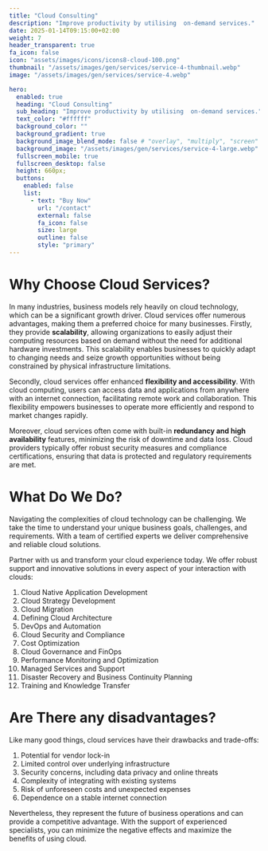 ```yaml
---
title: "Cloud Consulting"
description: "Improve productivity by utilising  on-demand services."
date: 2025-01-14T09:15:00+02:00
weight: 7
header_transparent: true
fa_icon: false
icon: "assets/images/icons/icons8-cloud-100.png"
thumbnail: "/assets/images/gen/services/service-4-thumbnail.webp"
image: "/assets/images/gen/services/service-4.webp"

hero:
  enabled: true
  heading: "Cloud Consulting"
  sub_heading: "Improve productivity by utilising  on-demand services."
  text_color: "#ffffff"
  background_color: ""
  background_gradient: true
  background_image_blend_mode: false # "overlay", "multiply", "screen"
  background_image: "/assets/images/gen/services/service-4-large.webp"
  fullscreen_mobile: true
  fullscreen_desktop: false
  height: 660px;
  buttons:
    enabled: false
    list:
      - text: "Buy Now"
        url: "/contact"
        external: false
        fa_icon: false
        size: large
        outline: false
        style: "primary"
---
```


# Why Choose Cloud Services?
In many industries, business models rely heavily on cloud technology, which can be a significant growth driver. Cloud services offer numerous advantages, making them a preferred choice for many businesses. Firstly, they provide <b>scalability</b>, allowing organizations to easily adjust their computing resources based on demand without the need for additional hardware investments. This scalability enables businesses to quickly adapt to changing needs and seize growth opportunities without being constrained by physical infrastructure limitations.

Secondly, cloud services offer enhanced <b>flexibility and accessibility</b>. With cloud computing, users can access data and applications from anywhere with an internet connection, facilitating remote work and collaboration. This flexibility empowers businesses to operate more efficiently and respond to market changes rapidly.

Moreover, cloud services often come with built-in <b>redundancy and high availability</b> features, minimizing the risk of downtime and data loss. Cloud providers typically offer robust security measures and compliance certifications, ensuring that data is protected and regulatory requirements are met.


# What Do We Do?
Navigating the complexities of cloud technology can be challenging. We take the time to understand your unique business goals, challenges, and requirements. With a team of certified experts we deliver comprehensive and reliable cloud solutions.

Partner with us and transform your cloud experience today. We offer robust support and innovative solutions in every aspect of your interaction with clouds:
   1. Cloud Native Application Development
   2. Cloud Strategy Development
   3. Cloud Migration
   4. Defining Cloud Architecture
   5. DevOps and Automation 
   6. Cloud Security and Compliance
   7. Cost Optimization
   8. Cloud Governance and FinOps
   9. Performance Monitoring and Optimization
   10. Managed Services and Support
   11. Disaster Recovery and Business Continuity Planning
   12. Training and Knowledge Transfer

# Are There any disadvantages?
Like many good things, cloud services have their drawbacks and trade-offs:
   1. Potential for vendor lock-in
   2. Limited control over underlying infrastructure
   3. Security concerns, including data privacy and online threats
   4. Complexity of integrating with existing systems
   5. Risk of unforeseen costs and unexpected expenses
   6. Dependence on a stable internet connection

Nevertheless, they represent the future of business operations and can provide a competitive advantage. With the support of experienced specialists, you can minimize the negative effects and maximize the benefits of using cloud.
